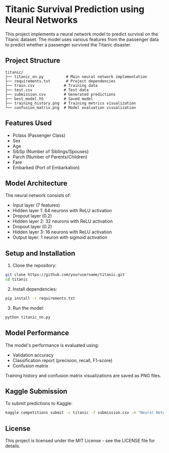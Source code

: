 # Titanic Survival Prediction using Neural Networks

This project implements a neural network model to predict survival on the Titanic dataset. The model uses various features from the passenger data to predict whether a passenger survived the Titanic disaster.

## Project Structure

```
titanic/
├── titanic_nn.py          # Main neural network implementation
├── requirements.txt       # Project dependencies
├── train.csv             # Training data
├── test.csv              # Test data
├── submission.csv        # Generated predictions
├── best_model.h5         # Saved model
├── training_history.png  # Training metrics visualization
└── confusion_matrix.png  # Model evaluation visualization
```

## Features Used

- Pclass (Passenger Class)
- Sex
- Age
- SibSp (Number of Siblings/Spouses)
- Parch (Number of Parents/Children)
- Fare
- Embarked (Port of Embarkation)

## Model Architecture

The neural network consists of:
- Input layer (7 features)
- Hidden layer 1: 64 neurons with ReLU activation
- Dropout layer (0.2)
- Hidden layer 2: 32 neurons with ReLU activation
- Dropout layer (0.2)
- Hidden layer 3: 16 neurons with ReLU activation
- Output layer: 1 neuron with sigmoid activation

## Setup and Installation

1. Clone the repository:
```bash
git clone https://github.com/yourusername/titanic.git
cd titanic
```

2. Install dependencies:
```bash
pip install -r requirements.txt
```

3. Run the model:
```bash
python titanic_nn.py
```

## Model Performance

The model's performance is evaluated using:
- Validation accuracy
- Classification report (precision, recall, F1-score)
- Confusion matrix

Training history and confusion matrix visualizations are saved as PNG files.

## Kaggle Submission

To submit predictions to Kaggle:
```bash
kaggle competitions submit -c titanic -f submission.csv -m "Neural Network with feature engineering"
```

## License

This project is licensed under the MIT License - see the LICENSE file for details. 